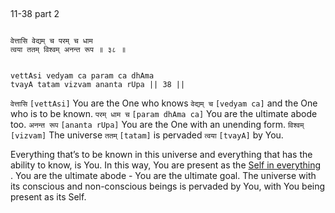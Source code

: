 ## <a name='_38_part_2'></a>
11-38 part 2


```shloka-sa

वेत्तासि वेद्यम् च परम् च धाम
त्वया ततम् विश्वम् अनन्त रूप ॥ ३८ ॥

```
```shloka-sa-hk

vettAsi vedyam ca param ca dhAma
tvayA tatam vizvam ananta rUpa || 38 ||

```
`वेत्तासि` `[vettAsi]` You are the One who knows `वेद्यम् च` `[vedyam ca]` and the One who is to be known. `परम् धाम च` `[param dhAma ca]` You are the ultimate abode too. `अनन्त रूप` `[ananta rUpa]` You are the One with an unending form. `विश्वम्` `[vizvam]` The universe `ततम्` `[tatam]` is pervaded `त्वया` `[tvayA]` by You.

Everything that’s to be known in this universe and everything that has the ability to know, is You. In this way, You are present as the 
[Self in everything](universe_as_his_body)
. You are the ultimate abode - You are the ultimate goal. The universe with its conscious and non-conscious beings is pervaded by You, with You being present as its Self.


